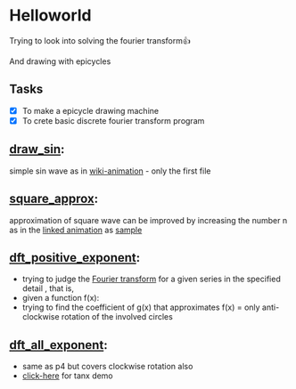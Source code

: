 # Helloworld
Trying to look into solving the fourier transform:+1:

And drawing with epicycles
## Tasks

* [x] To make a epicycle drawing machine
* [x] To crete basic discrete fourier transform program

## [draw_sin](p1.py): 
simple sin wave as in [wiki-animation](https://upload.wikimedia.org/wikipedia/commons/1/1a/Fourier_series_square_wave_circles_animation.gif) - only the first file

<!---
in memory of p2.py
-->

## [square_approx](p3.py):
approximation of square wave can be improved by increasing the number n as in the [linked animation](https://upload.wikimedia.org/wikipedia/commons/1/1a/Fourier_series_square_wave_circles_animation.gif)
as [sample](https://drive.google.com/open?id=11qcHuTTWHL-v26pPUP74XNj3lrsXJoov)

## [dft_positive_exponent](p4.py): 
* trying to judge the [Fourier transform](https://www.youtube.com/watch?v=spUNpyF58BY) for a given series in the specified detail , that is, 
* given a function f(x):  
* trying to find the coefficient of g(x) that approximates f(x) = only anti-clockwise rotation of the involved circles

## [dft_all_exponent](p5.py):
* same as p4 but covers clockwise rotation also
* [click-here](https://drive.google.com/open?id=1kL9WYyZyflGb1526HtNgoauKkkag60YK) for tanx demo
